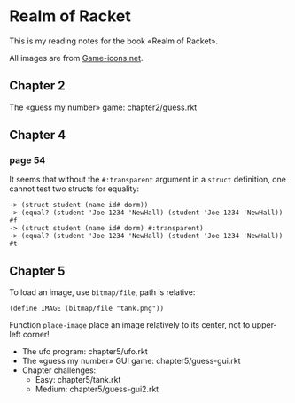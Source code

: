 Realm of Racket
=====================================

This is my reading notes for the book «Realm of Racket».

All images are from [Game-icons.net](http://game-icons.net/).

Chapter 2
---------
The «guess my number» game: chapter2/guess.rkt

Chapter 4
---------
### page 54

It seems that without the `#:transparent` argument in a `struct` definition,
one cannot test two structs for equality:

    -> (struct student (name id# dorm))
    -> (equal? (student 'Joe 1234 'NewHall) (student 'Joe 1234 'NewHall))
    #f
    -> (struct student (name id# dorm) #:transparent)
    -> (equal? (student 'Joe 1234 'NewHall) (student 'Joe 1234 'NewHall))
    #t

Chapter 5
---------

To load an image, use `bitmap/file`, path is relative:

```racket
(define IMAGE (bitmap/file "tank.png"))
```

Function `place-image` place an image relatively to its center, not to
upper-left corner!

- The ufo program: chapter5/ufo.rkt
- The «guess my number» GUI game: chapter5/guess-gui.rkt
- Chapter challenges:
  * Easy: chapter5/tank.rkt
  * Medium: chapter5/guess-gui2.rkt
